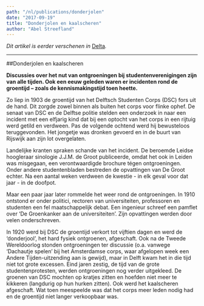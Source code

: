 ```yaml
---
path: "/nl/publications/donderjolen"
date: "2017-09-19"
title: "Donderjolen en kaalscheren"
author: "Abel Streefland"
---
```


*Dit artikel is eerder verschenen in* [Delta](https://www.delta.tudelft.nl/article/donderjolen-en-kaalscheren)*.*

---

##Donderjolen en kaalscheren

**Discussies over het nut van ontgroeningen bij studentenverenigingen zijn van alle tijden. Ook een eeuw geleden waren er incidenten rond de groentijd – zoals de kennismakingstijd toen heette.**

Zo liep in 1903 de groentijd van het Delftsch Studenten Corps (DSC) fors uit de hand. Dit zorgde zowel binnen als buiten het corps voor flinke ophef. De senaat van DSC en de Delftse politie stelden een onderzoek in naar een incident met een elfjarig kind dat bij een optocht van het corps in een rijtuig werd getild en verdween. Pas de volgende ochtend werd hij bewusteloos teruggevonden. Het jongetje was dronken gevoerd en in de buurt van Rijswijk aan zijn lot overgelaten.

Landelijke kranten spraken schande van het incident. De beroemde Leidse hoogleraar sinologie J.J.M. de Groot publiceerde, omdat het ook in Leiden was misgegaan, een verontwaardigde brochure tégen ontgroeningen. Onder andere studentenbladen bestreden de opvattingen van De Groot echter. Na een aantal weken verdween de kwestie - in elk geval voor dat jaar - in de doofpot.

Maar een paar jaar later rommelde het weer rond de ontgroeningen. In 1910 ontstond er onder politici, rectoren van universiteiten, professoren en studenten een fel maatschappelijk debat. Een ingenieur schreef een pamflet over ‘De Groenkanker aan de universiteiten’. Zijn opvattingen werden door velen onderschreven.

In 1920 werd bij DSC de groentijd verkort tot vijftien dagen en werd de ‘donderjool’, het hard fysiek ontgroenen, afgeschaft. Ook na de Tweede Wereldoorlog stonden ontgroeningen ter discussie (o.a. vanwege ‘Dachautje spelen’ bij het Amsterdamse corps, waar afgelopen week een Andere Tijden-uitzending aan is gewijd), maar in Delft kwam het in die tijd niet tot grote excessen. Eind jaren zestig, de tijd van de grote studentenprotesten, werden ontgroeningen nog verder uitgekleed. De groenen van DSC mochten op kratjes zitten en hoefden niet meer te kikkeren (langdurig op hun hurken zitten). Ook werd het kaalscheren afgeschaft. Wat toen meespeelde was dat het corps meer leden nodig had en de groentijd niet langer verkoopbaar was.